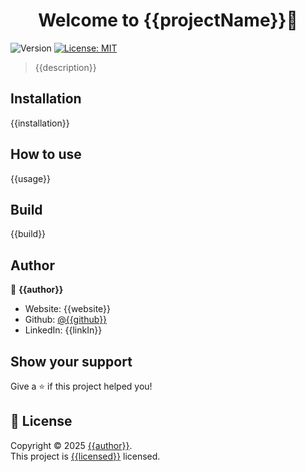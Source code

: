 <h1 align="center">Welcome to {{projectName}}👋</h1>
<p>
  <img alt="Version" src="https://img.shields.io/badge/{{createtWith}}" />
  <a href="https://github.com/{{github}}/{{porjectLinkname}}?tab=MIT-1-ov-file" target="_blank">
    <img alt="License: MIT" src="https://img.shields.io/badge/License-MIT-yellow.svg" />
  </a>
</p>

 > {{description}}

## Installation

{{installation}}

<!-- USAGE_START -->
## How to use

{{usage}}

<!-- USAGE_END -->

<!-- BUILD_START -->
## Build

{{build}}
<!-- BUILD_END -->


## Author

👤 **{{author}}**

* Website: {{website}}
* Github: [@{{github}}](https://github.com/{{github}})
* LinkedIn: {{linkIn}}


## Show your support

Give a ⭐️ if this project helped you!

## 📝 License

Copyright © 2025 [{{author}}](https://github.com/{{github}}).<br />
This project is [{{licensed}}](https://github.com/{{github}}/{{porjectLinkname}}?tab=MIT-1-ov-file) licensed.
